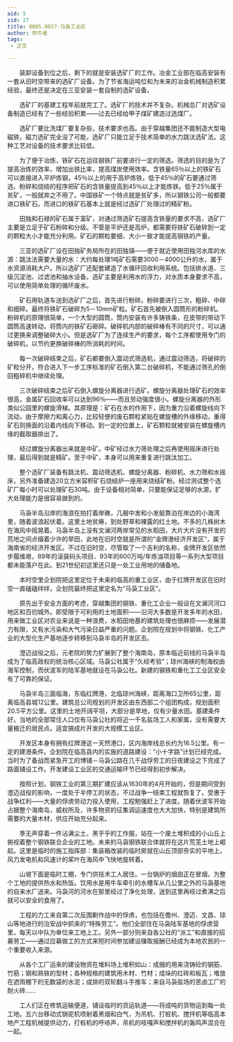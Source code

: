 ```yaml
---
aid: 5
zid: 27
title: 0005.0027-马袅工业区
author: 吹牛者
tags: 
 - 正文

---
```




　　装卸设备到位之后，剩下的就是安装选矿厂的工作。冶金工业部在临高安装有一套从旧时空带来的选矿厂设备。为了节省海运吨位和为未来的冶金机械制造积累经验，最终还是决定在三亚安装一套自制的选矿设备。

　　选矿厂的基建工程年前就完工了。选矿厂的技术并不复杂。机械总厂对选矿设备制造已经有了一些经验积累——过去已经给甲子煤矿建造过选煤厂。

　　选矿厂要比洗煤厂要复杂些，技术要求也高。由于穿越集团还不能制造大型电磁铁，磁力选矿完全没了可能，选矿厂只能立足于技术简单的水力跳汰选矿法。这种工艺对设备的技术要求比较低。

　　为了便于冶炼，铁矿石在运往钢铁厂前要进行一定的筛选。筛选的目的是为了提高冶炼的效率，增加出铁比率，提高煤炭使用效率。含铁量65％以上的铁矿石可以直接进入平炉炼钢，45％以上的用于高炉炼铁，低于45％的矿石要通过筛选、粉碎和烧结的程序把矿石的含铁量提高到45％以上才能炼铁。低于25％属于贫矿，一般就弃之不用了。中国铁矿一个特点就是贫矿多，所以钢铁公司一般都要进口铁矿石。而进口的铁矿石基本上就是经过选矿厂处理过的精矿粉。

　　田独和石禄的矿石属于富矿，对通过筛选矿石提高含铁量的要求不高，选矿厂主要是立足于矿石粉碎和分级。不管是平炉还是高炉，都需要将铁矿石破碎到一定的颗粒大小才能充分利用。矿石的颗粒要细、大小一致才能提高钢铁的产量。

　　三亚的选矿厂设在田独矿务局所在的田独镇——便于就近使用田独河水库的水源：跳汰法需要大量的水：大约每处理1吨矿石需要3000－4000公升的水，属于水资源消耗大户。所以选矿厂还配套建造了水循环回收利用系统。包括排水道、三级沉淀池、过滤池和抽水设备。选矿主要是利用水的浮力，对水质本身要求不高，可以使用简单处理的循环废水。

　　矿石用轨道车送到选矿厂之后，首先进行粉碎。粉碎要进行三次，粗碎、中碎和细碎。最终将铁矿石破碎为5－10mm矿粒。矿石首先被倒入圆筒形的粉碎机。粉碎机的原理很简单，一个大型的圆筒，筒内安装有许多铸铁条，在皮带的带动下圆筒高速转动，将筒内的铁矿石砸碎。破碎机内部的破碎棒有不同的尺寸，可以通过更换来调整破碎大小。但是选矿厂为了连续生产的要求，每个工序都使用专门的破碎机，以节约更换破碎棒的所消耗的时间。

　　每一次破碎结束之后，矿石都要倒入震动式筛选机，通过震动筛选，将破碎的矿粒分开，符合进入下一步工序标准的矿石倒入第二台破碎机，不能通过筛孔的倒回粗碎机中继续处理。

　　三次破碎结束之后矿石倒入螺旋分离器进行选矿。螺旋分离器处理矿石的效率很高，金属矿石回收率可以达到96％——而且劳动强度很小。螺旋分离器的外形类似公园里的螺旋滑梯。其原理是：矿石在水的作用下，因为重力沿着螺旋线向下流动，由于摩擦力和离心力，比较轻便的废石颗粒紧贴在螺旋槽的外缘移动，重得矿石则换面的沿着内线向下移动。到一定的位置上，矿石颗粒就被安装在螺旋槽内缘的截取器排出了。

　　经过螺旋分离器出来就是中矿。中矿经过水力筛处理之后再使用摇床进行处理，最后得到就是精矿。至于中矿，本身可以用来重复进行跳汰加工。

　　整个选矿厂装备有跳汰机、震动筛选机、螺旋分离器、粉碎机、水力筛和水摇床，另外准备建造20立方米容积矿石烧结炉一座用来烧结矿粉。经过测试整个选矿厂每小时可以处理矿石30吨。由于设备相对简单，只要能保证足够的水源，扩大处理能力是很容易做到的。

　　马袅半岛沿岸的海浪在拍打着岸礁，几艘中发和小发艇靠泊在岸边的小海湾里，随着波浪起伏着。这里土地贫瘠，到处野草和裸露的红土地。不多的几株树木在海风中摇晃着。马袅半岛上没有文澜河两岸常见的水稻田，大片大片没有开发的荒地之间点缀着少许的旱田，此地在旧时空就是所谓的“金牌港经济开发区”，属于海南省的经济开发区。不过在旧时空，尽管取了一个吉利的名称，金牌开发区依然步履维艰，89年的滚装码头项目、93年的600万吨/年炼油项目等一系列大型项目都未能落户在此。到21世纪初这里还只是一处工业用地的储备地。

　　本时空里企划院把这里定位于未来的临高的重工业区，由于红牌开发区在旧时空一直磕磕绊绊，企划院最终把这里定名为“马袅工业区”。

　　原先出于安全方面的考虑，穿越集团的钢铁、重化工企业一般设在文澜河河口地区和百仞城外。即受限于可利用的土地面积——沿河大多数是开发多年的水田，用来做工业区对农业来说是一种浪费，水稻田地基的建筑处理也很麻烦——发展潜力有限，又有水污染和大气污染日益严重的问题。企划院在规划中将钢铁、化工产业的大型化生产基地逐步转移到马袅半岛的开发区去。

　　澄迈战役之后，元老院的势力扩展到了整个海南岛，原本临近前线的马袅半岛成为了临高政权的统治核心区域。马袅公社属于“久经考验”；琼州海峡的制海权由海军控制，而伏波军的陆军基地就设在马袅公社。新建的钢铁和重化工工业区安全有了可靠的保证。

　　马袅半岛三面临海，东临红牌港，北临琼州海峡，距离海口卫所65公里，距离临高县城12公里。建筑总公司规划的开发区由东西部二个组团构成，规划面积20.5平方公里。这里的土地开阔平坦，大部分是旱地，仅有少量水田。基建条件好。当地的全部常住人口仅有马袅公社的将近一千名盐场工人和家属，没有需要大量搬迁的居民点。适宜搞成片开发的大规模工业区。

　　开发区本身有拥有红牌港这一天然港口，区内海岸线总长约为16.5公里。有一定的建港条件。企划院在临高县内的实施的道路建设：“小十字路”计划已经完成。当时为了备战而紧急开工的博铺－马袅公路在几千战俘劳工的日夜建设之下完成了路面铺设工作。开发建设工业区的交通运输环节已经得到初步解决。

　　按照计划，钢铁工业的第三期扩建应该从1630年的4月开始的，但是期间受到澄迈战役的影响，一度处于半停工的状态，不过战争一结束工程就恢复了。受惠于战争红利——大量的俘虏劳动力投入使用，工程勉强赶上了进度。随着伏波军开始占据整个海南岛，威权所及，许多物资的征集调运速度也大大加快，特别是建筑所需要的大量木材，供应开始充分起来。

　　季无声穿着一件沾满尘土，黑乎乎的工作服，站在一个废土堆积成的小山丘上俯视着整个钢铁联合企业的工地。未来的马袅钢铁联合体就将在这片荒芜土地上崛起。这里是临时的施工指挥部：集装箱改装的临时房就在山丘顶部夯实的平地上。风力发电机和风速计的桨叶在海风中飞快地旋转着。

　　山坡下面是临时工棚，专门供技术工人居住。一台锅炉的烟囱正在冒烟，为整个工地的提供热水和热饭。饮用水是用牛车牵引的水槽车从几公里之外的马袅基地的自来水厂送来。马袅河的河水在那里经过了净化处理，送到这里再经过煮沸之后就可以安全的食用了。

　　工程的力工来自第二次反围剿作战中的俘虏，也包括在儋州、澄迈、文昌、琼山等地进行的治安战中抓来的“特殊劳工”。他们全部住在马袅陆军基地的俘虏营里，每天以中队为单位来工地上工。另外一部分则来自各公社的“派工”和直接的招募劳工——通过应募做工的方式来短时间参加建设赚取报酬已经成为本地农民的一个重要收入来源。

　　从各个工厂运来的建设物资在堆料场上堆积如山：成捆的用来浇铸砼的钢筋、竹筋；钢和熟铁的型材；各种规格的建筑用木材、竹材；成垛的红砖和板瓦；堆放在遮雨棚下的无数袋的水泥；成排的双轮翻斗手推车；来自马袅盐场的苦卤工厂的耐火砖……

　　工人们正在修筑运输便道，铺设临时的货运轨道——将成吨的货物运到每一处工地。五六台移动式锅驼机喷射着黑烟和白气，为吊机、打桩机、搅拌机等临高本地产工程机械提供动力，打桩机的呼哧声，吊机的吱嘎声和搅拌机的轰鸣声混合在一起。



